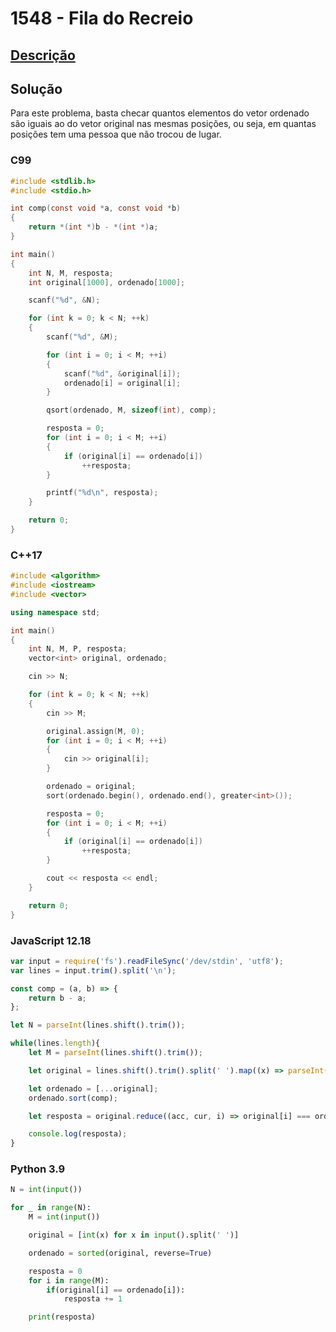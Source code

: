 # 1548 - Fila do Recreio

## [Descrição](https://www.beecrowd.com.br/judge/pt/problems/view/1548)

## Solução

Para este problema, basta checar quantos elementos do vetor ordenado são iguais ao do vetor original nas mesmas posições, ou seja, em quantas posições tem uma pessoa que não trocou de lugar.

### C99
```c
#include <stdlib.h>
#include <stdio.h>

int comp(const void *a, const void *b)
{
    return *(int *)b - *(int *)a;
}

int main()
{
    int N, M, resposta;
    int original[1000], ordenado[1000];

    scanf("%d", &N);

    for (int k = 0; k < N; ++k)
    {
        scanf("%d", &M);

        for (int i = 0; i < M; ++i)
        {
            scanf("%d", &original[i]);
            ordenado[i] = original[i];
        }

        qsort(ordenado, M, sizeof(int), comp);

        resposta = 0;
        for (int i = 0; i < M; ++i)
        {
            if (original[i] == ordenado[i])
                ++resposta;
        }

        printf("%d\n", resposta);
    }

    return 0;
}
```

### C++17
```cpp
#include <algorithm>
#include <iostream>
#include <vector>

using namespace std;

int main()
{
    int N, M, P, resposta;
    vector<int> original, ordenado;

    cin >> N;

    for (int k = 0; k < N; ++k)
    {
        cin >> M;

        original.assign(M, 0);
        for (int i = 0; i < M; ++i)
        {
            cin >> original[i];
        }

        ordenado = original;
        sort(ordenado.begin(), ordenado.end(), greater<int>());

        resposta = 0;
        for (int i = 0; i < M; ++i)
        {
            if (original[i] == ordenado[i])
                ++resposta;
        }

        cout << resposta << endl;
    }

    return 0;
}
```

### JavaScript 12.18
```javascript
var input = require('fs').readFileSync('/dev/stdin', 'utf8');
var lines = input.trim().split('\n');

const comp = (a, b) => {
    return b - a;
};

let N = parseInt(lines.shift().trim());

while(lines.length){
    let M = parseInt(lines.shift().trim());

    let original = lines.shift().trim().split(' ').map((x) => parseInt(x));

    let ordenado = [...original];
    ordenado.sort(comp);

    let resposta = original.reduce((acc, cur, i) => original[i] === ordenado[i] ? acc + 1 : acc, 0);

    console.log(resposta);
}
```

### Python 3.9
```python
N = int(input())

for _ in range(N):
    M = int(input())

    original = [int(x) for x in input().split(' ')]

    ordenado = sorted(original, reverse=True)

    resposta = 0
    for i in range(M):
        if(original[i] == ordenado[i]):
            resposta += 1

    print(resposta)

```